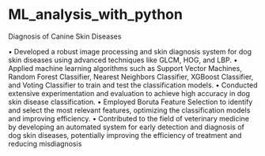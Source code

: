 # ML_analysis_with_python

Diagnosis of Canine Skin Diseases

• Developed a robust image processing and skin diagnosis system for dog skin diseases using advanced 
  techniques like GLCM, HOG, and LBP.
• Applied machine learning algorithms such as Support Vector Machines, Random Forest Classifier, Nearest 
  Neighbors Classifier, XGBoost Classifier, and Voting Classifier to train and test the classification models.
• Conducted extensive experimentation and evaluation to achieve high accuracy in dog skin disease classification.
• Employed Boruta Feature Selection to identify and select the most relevant features, optimizing the 
  classification models and improving efficiency.
• Contributed to the field of veterinary medicine by developing an automated system for early detection and diagnosis
  of dog skin diseases, potentially improving the efficiency of treatment and reducing misdiagnosis
